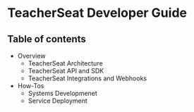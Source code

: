# TeacherSeat Developer Guide

## Table of contents 

- Overview
  - TeacherSeat Architecture
  - TeacherSeat API and SDK
  - TeacherSeat Integrations and Webhooks
- How-Tos
  - Systems Developmenet
  - Service Deployment
